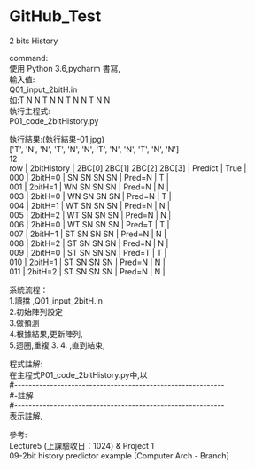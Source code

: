 # GitHub_Test


2 bits History

command:  
使用 Python 3.6,pycharm 書寫,  
輸入值:    
    Q01_input_2bitH.in  
    如:T N N T N N T N N T N N  
執行主程式:  
    P01_code_2bitHistory.py  
  
  
執行結果:(執行結果-01.jpg)  
['T', 'N', 'N', 'T', 'N', 'N', 'T', 'N', 'N', 'T', 'N', 'N']  
12  
row | 2bitHistory | 2BC[0] 2BC[1] 2BC[2] 2BC[3] | Predict |  True |  
000 | 2bitH=0     |   SN     SN     SN     SN   | Pred=N  |   T   |  
001 | 2bitH=1     |   WN     SN     SN     SN   | Pred=N  |   N   |  
003 | 2bitH=0     |   WN     SN     SN     SN   | Pred=N  |   T   |  
004 | 2bitH=1     |   WT     SN     SN     SN   | Pred=N  |   N   |  
005 | 2bitH=2     |   WT     SN     SN     SN   | Pred=N  |   N   |  
006 | 2bitH=0     |   WT     SN     SN     SN   | Pred=T  |   T   |  
007 | 2bitH=1     |   ST     SN     SN     SN   | Pred=N  |   N   |  
008 | 2bitH=2     |   ST     SN     SN     SN   | Pred=N  |   N   |  
009 | 2bitH=0     |   ST     SN     SN     SN   | Pred=T  |   T   |  
010 | 2bitH=1     |   ST     SN     SN     SN   | Pred=N  |   N   |  
011 | 2bitH=2     |   ST     SN     SN     SN   | Pred=N  |   N   |  
    
    
系統流程：    
1.讀擋 ,Q01_input_2bitH.in  
2.初始陣列設定  
3.做預測  
4.根據結果,更新陣列,  
5.迴圈,重複 3. 4. ,直到結束,  
  
     
程式註解:  
在主程式P01_code_2bitHistory.py中,以  
#-----------------------------------------------------------  
#-註解  
#-----------------------------------------------------------  
表示註解,  
  
  
參考:  
Lecture5 (上課驗收日：1024) & Project 1    
09-2bit history predictor example [Computer Arch - Branch]    
  
  
